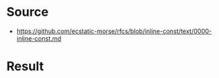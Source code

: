 # Source

- https://github.com/ecstatic-morse/rfcs/blob/inline-const/text/0000-inline-const.md

# Result

```

```
